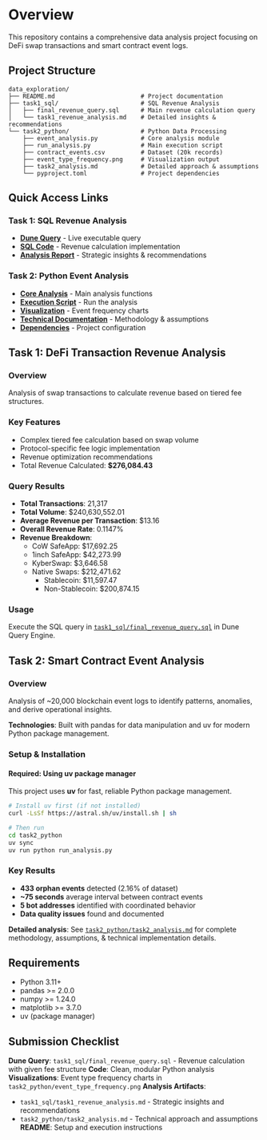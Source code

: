 # Overview
This repository contains a comprehensive data analysis project focusing on DeFi swap transactions and smart contract event logs.

## Project Structure

```
data_exploration/
├── README.md                        # Project documentation
├── task1_sql/                       # SQL Revenue Analysis
│   ├── final_revenue_query.sql      # Main revenue calculation query
│   └── task1_revenue_analysis.md    # Detailed insights & recommendations
└── task2_python/                    # Python Data Processing
    ├── event_analysis.py            # Core analysis module
    ├── run_analysis.py              # Main execution script
    ├── contract_events.csv          # Dataset (20k records)
    ├── event_type_frequency.png     # Visualization output
    ├── task2_analysis.md            # Detailed approach & assumptions
    └── pyproject.toml               # Project dependencies
```

## Quick Access Links

### Task 1: SQL Revenue Analysis
- **[Dune Query](https://dune.com/queries/5632603/9154629)** - Live executable query
- **[SQL Code](task1_sql/final_revenue_query.sql)** - Revenue calculation implementation  
- **[Analysis Report](task1_sql/task1_revenue_analysis.md)** - Strategic insights & recommendations

### Task 2: Python Event Analysis
- **[Core Analysis](task2_python/event_analysis.py)** - Main analysis functions
- **[Execution Script](task2_python/run_analysis.py)** - Run the analysis
- **[Visualization](task2_python/event_type_frequency.png)** - Event frequency charts
- **[Technical Documentation](task2_python/task2_analysis.md)** - Methodology & assumptions
- **[Dependencies](task2_python/pyproject.toml)** - Project configuration

## Task 1: DeFi Transaction Revenue Analysis

### Overview
Analysis of swap transactions to calculate revenue based on tiered fee structures.

### Key Features
- Complex tiered fee calculation based on swap volume
- Protocol-specific fee logic implementation
- Revenue optimization recommendations
- Total Revenue Calculated: **$276,084.43**

### Query Results
- **Total Transactions**: 21,317
- **Total Volume**: $240,630,552.01
- **Average Revenue per Transaction**: $13.16
- **Overall Revenue Rate**: 0.1147%
- **Revenue Breakdown**:
  - CoW SafeApp: $17,692.25
  - 1inch SafeApp: $42,273.99
  - KyberSwap: $3,646.58
  - Native Swaps: $212,471.62
    - Stablecoin: $11,597.47
    - Non-Stablecoin: $200,874.15

### Usage
Execute the SQL query in [`task1_sql/final_revenue_query.sql`](task1_sql/final_revenue_query.sql) in Dune Query Engine.

## Task 2: Smart Contract Event Analysis

### Overview
Analysis of ~20,000 blockchain event logs to identify patterns, anomalies, and derive operational insights.

**Technologies**: Built with pandas for data manipulation and uv for modern Python package management.

### Setup & Installation

#### Required: Using uv package manager
This project uses **uv** for fast, reliable Python package management.

```bash
# Install uv first (if not installed)
curl -LsSf https://astral.sh/uv/install.sh | sh

# Then run
cd task2_python
uv sync
uv run python run_analysis.py
```

### Key Results
- **433 orphan events** detected (2.16% of dataset)
- **~75 seconds** average interval between contract events  
- **5 bot addresses** identified with coordinated behavior
- **Data quality issues** found and documented

**Detailed analysis**: See [`task2_python/task2_analysis.md`](task2_python/task2_analysis.md) for complete methodology, assumptions, & technical implementation details.

## Requirements

- Python 3.11+
- pandas >= 2.0.0
- numpy >= 1.24.0
- matplotlib >= 3.7.0
- uv (package manager)

## Submission Checklist

**Dune Query**: `task1_sql/final_revenue_query.sql` - Revenue calculation with given fee structure
**Code**: Clean, modular Python analysis 
**Visualizations**: Event type frequency charts in `task2_python/event_type_frequency.png`
**Analysis Artifacts**: 
  - `task1_sql/task1_revenue_analysis.md` - Strategic insights and recommendations
  - `task2_python/task2_analysis.md` - Technical approach and assumptions
**README**: Setup and execution instructions 
